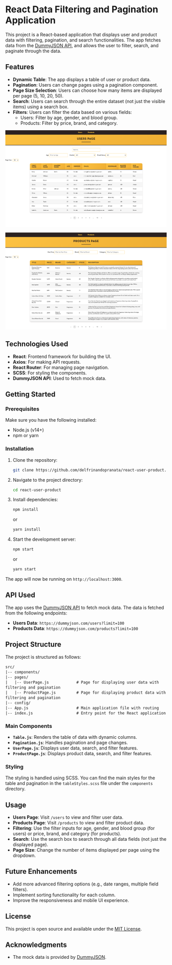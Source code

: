 # React Data Filtering and Pagination Application

This project is a React-based application that displays user and product data with filtering, pagination, and search functionalities. The app fetches data from the [DummyJSON API](https://dummyjson.com/), and allows the user to filter, search, and paginate through the data.

## Features

- **Dynamic Table**: The app displays a table of user or product data.
- **Pagination**: Users can change pages using a pagination component.
- **Page Size Selection**: Users can choose how many items are displayed per page (5, 10, 20, 50).
- **Search**: Users can search through the entire dataset (not just the visible items) using a search box.
- **Filters**: Users can filter the data based on various fields:
  - Users: Filter by age, gender, and blood group.
  - Products: Filter by price, brand, and category.

![alt text](users.png)

![alt text](products.png)

## Technologies Used

- **React**: Frontend framework for building the UI.
- **Axios**: For making API requests.
- **React Router**: For managing page navigation.
- **SCSS**: For styling the components.
- **DummyJSON API**: Used to fetch mock data.

## Getting Started

### Prerequisites

Make sure you have the following installed:

- Node.js (v14+)
- npm or yarn

### Installation

1. Clone the repository:

   ```bash
   git clone https://github.com/delfrinandopranata/react-user-product.git
   ```

2. Navigate to the project directory:

   ```bash
   cd react-user-product
   ```

3. Install dependencies:

   ```bash
   npm install
   ```

   or

   ```bash
   yarn install
   ```

4. Start the development server:

   ```bash
   npm start
   ```

   or

   ```bash
   yarn start
   ```

The app will now be running on `http://localhost:3000`.

## API Used

The app uses the [DummyJSON API](https://dummyjson.com/) to fetch mock data. The data is fetched from the following endpoints:

- **Users Data**: `https://dummyjson.com/users?limit=100`
- **Products Data**: `https://dummyjson.com/products?limit=100`

## Project Structure

The project is structured as follows:

```
src/
|-- components/
|-- pages/
|   |-- UserPage.js            # Page for displaying user data with filtering and pagination
|   |-- ProductPage.js         # Page for displaying product data with filtering and pagination
|-- config/
|-- App.js                     # Main application file with routing
|-- index.js                   # Entry point for the React application
```

### Main Components

- **`Table.js`**: Renders the table of data with dynamic columns.
- **`Pagination.js`**: Handles pagination and page changes.
- **`UserPage.js`**: Displays user data, search, and filter features.
- **`ProductPage.js`**: Displays product data, search, and filter features.

### Styling

The styling is handled using SCSS. You can find the main styles for the table and pagination in the `tableStyles.scss` file under the `components` directory.

## Usage

- **Users Page**: Visit `/users` to view and filter user data.
- **Products Page**: Visit `/products` to view and filter product data.
- **Filtering**: Use the filter inputs for age, gender, and blood group (for users) or price, brand, and category (for products).
- **Search**: Use the search box to search through all data fields (not just the displayed page).
- **Page Size**: Change the number of items displayed per page using the dropdown.

## Future Enhancements

- Add more advanced filtering options (e.g., date ranges, multiple field filters).
- Implement sorting functionality for each column.
- Improve the responsiveness and mobile UI experience.

## License

This project is open source and available under the [MIT License](LICENSE).

## Acknowledgments

- The mock data is provided by [DummyJSON](https://dummyjson.com/).